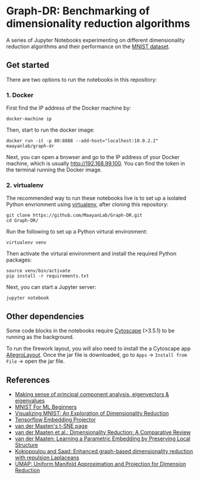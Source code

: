 Graph-DR: Benchmarking of dimensionality reduction algorithms
==============

A series of Jupyter Notebooks experimenting on different dimensionality reduction algorithms and their performance on the [MNIST dataset](http://yann.lecun.com/exdb/mnist/). 

Get started
------------

There are two options to run the notebooks in this repository:

### 1. Docker

First find the IP address of the Docker machine by:
    
    docker-machine ip

Then, start to run the docker image:

    docker run -it -p 80:8888 --add-host="localhost:10.0.2.2" maayanlab/graph-dr

Next, you can open a browser and go to the IP address of your Docker machine, which is usually http://192.168.99.100. You can find the token in the terminal running the Docker image.


### 2. virtualenv

The recommended way to run these notebooks live is to set up a isolated Python envrionment using [virtualenv](https://virtualenv.pypa.io/en/stable/), after cloning this repository:

    git clone https://github.com/MaayanLab/Graph-DR.git
    cd Graph-DR/

Run the following to set up a Python virtural environment:

    virtualenv venv

Then activate the virtural environment and install the required Python packages:

    source venv/bin/activate
    pip install -r requirements.txt

Next, you can start a Jupyter server:

    jupyter notebook

Other dependencies
------------

Some code blocks in the notebooks require [Cytoscape](http://www.cytoscape.org/) (>3.5.1) to be running as the background. 

To run the firework layout, you will also need to install the a Cytoscape app [AllegroLayout](https://www.dropbox.com/s/uwcpjes6vv212fm/allegrolayout-2.2.2.jar?dl=0). Once the jar file is downloaded, go to `Apps` -> `Install from File` -> open the jar file.


References
------------

+ [Making sense of principal component analysis, eigenvectors & eigenvalues](https://stats.stackexchange.com/questions/2691/making-sense-of-principal-component-analysis-eigenvectors-eigenvalues)
+ [MNIST For ML Beginners](https://www.tensorflow.org/get_started/mnist/beginners)
+ [Visualizing MNIST: An Exploration of Dimensionality Reduction](http://colah.github.io/posts/2014-10-Visualizing-MNIST/)
+ [Tensorflow Embedding Projector](http://projector.tensorflow.org/)
+ [van der Maaten's t-SNE page](http://lvdmaaten.github.io/tsne/)
+ [van der Maaten et al.: Dimensionality Reduction: A Comparative Review](https://www.tilburguniversity.edu/upload/59afb3b8-21a5-4c78-8eb3-6510597382db_TR2009005.pdf)
+ [van der Maaten: Learning a Parametric Embedding by Preserving Local Structure](http://lvdmaaten.github.io/publications/papers/AISTATS_2009.pdf)
+ [Kokiopoulou and Saad: Enhanced graph-based dimensionality reduction with repulsion Laplaceans](http://www.sciencedirect.com/science/article/pii/S0031320309001460)
+ [UMAP: Uniform Manifold Approximation and Projection for Dimension Reduction](https://arxiv.org/abs/1802.03426)
